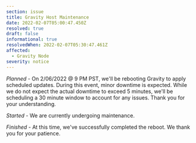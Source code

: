 ```yaml
---
section: issue
title: Gravity Host Maintenance
date: 2022-02-07T05:00:47.450Z
resolved: true
draft: false
informational: true
resolvedWhen: 2022-02-07T05:30:47.461Z
affected:
  - Gravity Node
severity: notice
---
```

*Planned -*  On 2/06/2022 @ 9 PM PST, we'll be rebooting Gravity to apply scheduled updates. During this event, minor downtime is expected. While we do not expect the actual downtime to exceed 5 minutes, we'll be scheduling a 30 minute window to account for any issues. Thank you for your understanding.

*Started -* We are currently undergoing maintenance. 

*Finished -* At this time, we've successfully completed the reboot. We thank you for your patience.